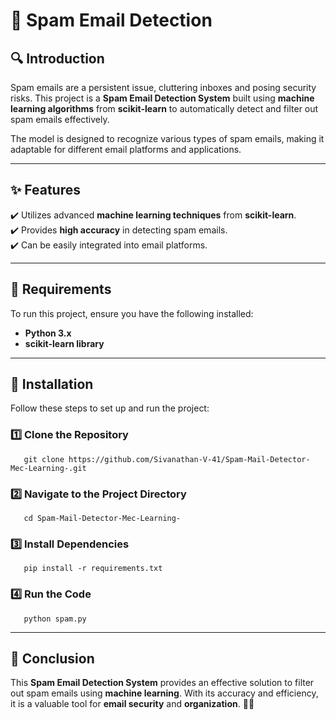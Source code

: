 # 📧 Spam Email Detection

## 🔍 Introduction
Spam emails are a persistent issue, cluttering inboxes and posing security risks. This project is a **Spam Email Detection System** built using **machine learning algorithms** from **scikit-learn** to automatically detect and filter out spam emails effectively. 

The model is designed to recognize various types of spam emails, making it adaptable for different email platforms and applications. 

---

## ✨ Features
✔️ Utilizes advanced **machine learning techniques** from **scikit-learn**.  
✔️ Provides **high accuracy** in detecting spam emails.  
✔️ Can be easily integrated into email platforms.  

---

## 📌 Requirements
To run this project, ensure you have the following installed:

- **Python 3.x**
- **scikit-learn library**

---

## 🚀 Installation
Follow these steps to set up and run the project:

### 1️⃣ Clone the Repository
```shell
   git clone https://github.com/Sivanathan-V-41/Spam-Mail-Detector-Mec-Learning-.git
```

### 2️⃣ Navigate to the Project Directory
```shell
   cd Spam-Mail-Detector-Mec-Learning-
```

### 3️⃣ Install Dependencies
```shell
   pip install -r requirements.txt
```

### 4️⃣ Run the Code
```shell
   python spam.py
```

---

## 🎯 Conclusion
This **Spam Email Detection System** provides an effective solution to filter out spam emails using **machine learning**. With its accuracy and efficiency, it is a valuable tool for **email security** and **organization**. 🚀💡

